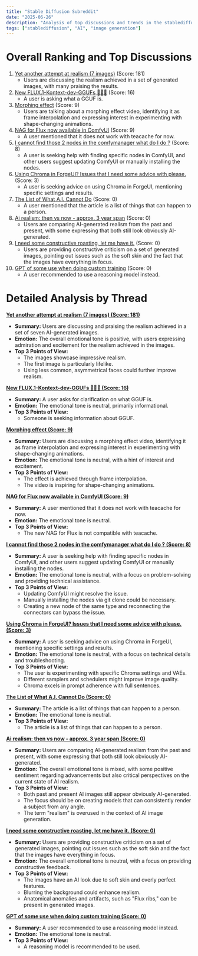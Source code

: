 ```yaml
---
title: "Stable Diffusion Subreddit"
date: "2025-06-26"
description: "Analysis of top discussions and trends in the stablediffusion subreddit"
tags: ["stablediffusion", "AI", "image generation"]
---
```


# Overall Ranking and Top Discussions
1.  [Yet another attempt at realism (7 images)](https://www.reddit.com/gallery/1ll3yat) (Score: 181)
    *   Users are discussing the realism achieved in a set of generated images, with many praising the results.
2.  [New FLUX.1-Kontext-dev-GGUFs 🚀🚀🚀](https://huggingface.co/QuantStack/FLUX.1-Kontext-dev-GGUF) (Score: 16)
    *   A user is asking what a GGUF is.
3.  [Morphing effect](https://v.redd.it/fi83jg45cb9f1) (Score: 9)
    *   Users are talking about a morphing effect video, identifying it as frame interpolation and expressing interest in experimenting with shape-changing animations.
4.  [NAG for Flux now available in ComfyUI](https://www.reddit.com/r/StableDiffusion/comments/1lkxri6/nag_for_flux_now_available_in_comfyui/) (Score: 9)
    *   A user mentioned that it does not work with teacache for now.
5.  [I cannot find those 2 nodes in the comfymanager what do I do ?](https://i.redd.it/vspyp87q2b9f1.png) (Score: 8)
    *   A user is seeking help with finding specific nodes in ComfyUI, and other users suggest updating ComfyUI or manually installing the nodes.
6.  [Using Chroma in ForgeUI? Issues that I need some advice with please.](https://www.reddit.com/r/StableDiffusion/comments/1ll747y/using_chroma_in_forgeui_issues_that_i_need_some/) (Score: 3)
    *   A user is seeking advice on using Chroma in ForgeUI, mentioning specific settings and results.
7.  [The List of What A.I. Cannot Do](https://www.mcsweeneys.net/articles/artificial-intelligence-cannot) (Score: 0)
    *   A user mentioned that the article is a list of things that can happen to a person.
8.  [Ai realism: then vs now - approx. 3 year span](https://www.reddit.com/gallery/1ll5t16) (Score: 0)
    *   Users are comparing AI-generated realism from the past and present, with some expressing that both still look obviously AI-generated.
9.  [I need some constructive roasting, let me have it.](https://www.reddit.com/gallery/1ll6t9f) (Score: 0)
    *   Users are providing constructive criticism on a set of generated images, pointing out issues such as the soft skin and the fact that the images have everything in focus.
10. [GPT of some use when doing custom training](https://www.reddit.com/r/StableDiffusion/comments/1ll7kcx/gpt_of_some_use_when_doing_custom_training/) (Score: 0)
    *   A user recommended to use a reasoning model instead.

# Detailed Analysis by Thread
**[Yet another attempt at realism (7 images) (Score: 181)](https://www.reddit.com/gallery/1ll3yat)**
*  **Summary:** Users are discussing and praising the realism achieved in a set of seven AI-generated images.
*  **Emotion:** The overall emotional tone is positive, with users expressing admiration and excitement for the realism achieved in the images.
*  **Top 3 Points of View:**
    *   The images showcase impressive realism.
    *   The first image is particularly lifelike.
    *   Using less common, asymmetrical faces could further improve realism.

**[New FLUX.1-Kontext-dev-GGUFs 🚀🚀🚀 (Score: 16)](https://huggingface.co/QuantStack/FLUX.1-Kontext-dev-GGUF)**
*  **Summary:** A user asks for clarification on what GGUF is.
*  **Emotion:** The emotional tone is neutral, primarily informational.
*  **Top 3 Points of View:**
    *   Someone is seeking information about GGUF.

**[Morphing effect (Score: 9)](https://v.redd.it/fi83jg45cb9f1)**
*  **Summary:** Users are discussing a morphing effect video, identifying it as frame interpolation and expressing interest in experimenting with shape-changing animations.
*  **Emotion:** The emotional tone is neutral, with a hint of interest and excitement.
*  **Top 3 Points of View:**
    *   The effect is achieved through frame interpolation.
    *   The video is inspiring for shape-changing animations.

**[NAG for Flux now available in ComfyUI (Score: 9)](https://www.reddit.com/r/StableDiffusion/comments/1lkxri6/nag_for_flux_now_available_in_comfyui/)**
*  **Summary:** A user mentioned that it does not work with teacache for now.
*  **Emotion:** The emotional tone is neutral.
*  **Top 3 Points of View:**
    *   The new NAG for Flux is not compatible with teacache.

**[I cannot find those 2 nodes in the comfymanager what do I do ? (Score: 8)](https://i.redd.it/vspyp87q2b9f1.png)**
*  **Summary:** A user is seeking help with finding specific nodes in ComfyUI, and other users suggest updating ComfyUI or manually installing the nodes.
*  **Emotion:** The emotional tone is neutral, with a focus on problem-solving and providing technical assistance.
*  **Top 3 Points of View:**
    *   Updating ComfyUI might resolve the issue.
    *   Manually installing the nodes via git clone could be necessary.
    *   Creating a new node of the same type and reconnecting the connectors can bypass the issue.

**[Using Chroma in ForgeUI? Issues that I need some advice with please. (Score: 3)](https://www.reddit.com/r/StableDiffusion/comments/1ll747y/using_chroma_in_forgeui_issues_that_i_need_some/)**
*  **Summary:** A user is seeking advice on using Chroma in ForgeUI, mentioning specific settings and results.
*  **Emotion:** The emotional tone is neutral, with a focus on technical details and troubleshooting.
*  **Top 3 Points of View:**
    *   The user is experimenting with specific Chroma settings and VAEs.
    *   Different samplers and schedulers might improve image quality.
    *   Chroma excels in prompt adherence with full sentences.

**[The List of What A.I. Cannot Do (Score: 0)](https://www.mcsweeneys.net/articles/artificial-intelligence-cannot)**
*  **Summary:** The article is a list of things that can happen to a person.
*  **Emotion:** The emotional tone is neutral.
*  **Top 3 Points of View:**
    *   The article is a list of things that can happen to a person.

**[Ai realism: then vs now - approx. 3 year span (Score: 0)](https://www.reddit.com/gallery/1ll5t16)**
*  **Summary:** Users are comparing AI-generated realism from the past and present, with some expressing that both still look obviously AI-generated.
*  **Emotion:** The overall emotional tone is mixed, with some positive sentiment regarding advancements but also critical perspectives on the current state of AI realism.
*  **Top 3 Points of View:**
    *   Both past and present AI images still appear obviously AI-generated.
    *   The focus should be on creating models that can consistently render a subject from any angle.
    *   The term "realism" is overused in the context of AI image generation.

**[I need some constructive roasting, let me have it. (Score: 0)](https://www.reddit.com/gallery/1ll6t9f)**
*  **Summary:** Users are providing constructive criticism on a set of generated images, pointing out issues such as the soft skin and the fact that the images have everything in focus.
*  **Emotion:** The overall emotional tone is neutral, with a focus on providing constructive feedback.
*  **Top 3 Points of View:**
    *   The images have an AI look due to soft skin and overly perfect features.
    *   Blurring the background could enhance realism.
    *   Anatomical anomalies and artifacts, such as "Flux ribs," can be present in generated images.

**[GPT of some use when doing custom training (Score: 0)](https://www.reddit.com/r/StableDiffusion/comments/1ll7kcx/gpt_of_some_use_when_doing_custom_training/)**
*  **Summary:** A user recommended to use a reasoning model instead.
*  **Emotion:** The emotional tone is neutral.
*  **Top 3 Points of View:**
    *   A reasoning model is recommended to be used.
